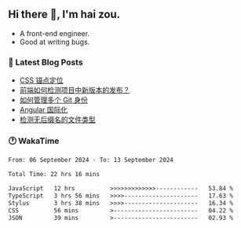 ## Hi there 👋, I'm hai zou.

- A front-end engineer.
- Good at writing bugs.

### 📖 Latest Blog Posts
<!-- BLOG-POST-LIST:START -->
- [CSS 锚点定位](https://blog.izou.top/css/anchor-position/)
- [前端如何检测项目中新版本的发布？](https://blog.izou.top/angular/version-update/)
- [如何管理多个 Git 身份](https://blog.izou.top/git/multi-git-identity/)
- [Angular 国际化](https://blog.izou.top/angular/i18n/)
- [检测无后缀名的文件类型](https://blog.izou.top/js/filetype-check/)
<!-- BLOG-POST-LIST:END -->

### 🕐 WakaTime
<!--START_SECTION:waka-->

```txt
From: 06 September 2024 - To: 13 September 2024

Total Time: 22 hrs 16 mins

JavaScript   12 hrs          >>>>>>>>>>>>>------------   53.84 %
TypeScript   3 hrs 56 mins   >>>>---------------------   17.63 %
Stylus       3 hrs 38 mins   >>>>---------------------   16.34 %
CSS          56 mins         >------------------------   04.22 %
JSON         39 mins         >------------------------   02.93 %
```

<!--END_SECTION:waka-->
